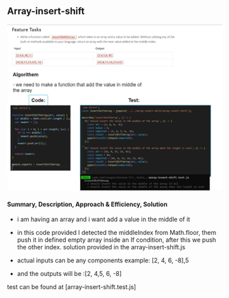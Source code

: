 
## Array-insert-shift

![img](./codeClass2.jpg)

#### Summary, Description, Approach & Efficiency, Solution

- i am having an array and i want add a value in the middle of it 

- in this code provided I detected the middleIndex from Math.floor, them push it in defined empty array inside an If condition, after this we push the other index. solution provided in the array-insert-shift.js

- actual inputs can be any components example: [2, 4, 6, -8],5 

- and the outputs will be :[2, 4,5, 6, -8]

test can be found at [array-insert-shift.test.js]
